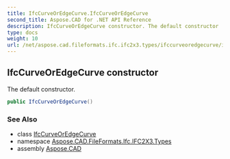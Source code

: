 ```yaml
---
title: IfcCurveOrEdgeCurve.IfcCurveOrEdgeCurve
second_title: Aspose.CAD for .NET API Reference
description: IfcCurveOrEdgeCurve constructor. The default constructor
type: docs
weight: 10
url: /net/aspose.cad.fileformats.ifc.ifc2x3.types/ifccurveoredgecurve/ifccurveoredgecurve/
---
```

## IfcCurveOrEdgeCurve constructor

The default constructor.

```csharp
public IfcCurveOrEdgeCurve()
```

### See Also

* class [IfcCurveOrEdgeCurve](../)
* namespace [Aspose.CAD.FileFormats.Ifc.IFC2X3.Types](../../ifccurveoredgecurve/)
* assembly [Aspose.CAD](../../../)



